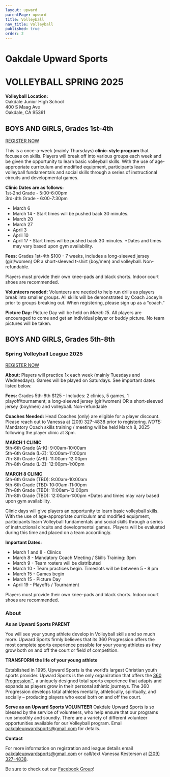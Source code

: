 ```yaml
---
layout: upward
parentPage: upward
title: Volleyball
nav_title: Volleyball
published: true
order: 2
---
```


# Oakdale Upward Sports

# VOLLEYBALL SPRING 2025

**Volleyball Location:**<br>
Oakdale Junior High School<br>
400 S Maag Ave<br>
Oakdale, CA 95361

## BOYS AND GIRLS, Grades 1st-4th

<a class="upward-register-btn" href="https://registration.upward.org/UPW87810">REGISTER NOW</a>

This is a once-a-week (mainly Thursdays) **clinic-style program** that focuses on skills. Players will break off into various groups each week and be given the opportunity to learn basic volleyball skills.  With the use of age-appropriate curriculum and modified equipment, participants learn volleyball fundamentals and social skills through a series of instructional circuits and developmental games. 

**Clinic Dates are as follows:**<br>
	1st-2nd Grade - 5:00-6:00pm<br>
	3rd-4th Grade - 6:00-7:30pm
- March 6
- March 14 - Start times will be pushed back 30 minutes.
- March 20
- March 27
- April 3
- April 10
- April 17 - Start times wil be pushed back 30 minutes.
*Dates and times may vary based upon gym availability.

**Fees:** Grades 1st-4th $100  - 7 weeks, includes a long-sleeved jersey (girl/women) OR a short-sleeved t-shirt (boy/men) and volleyball. Non-refundable.

Players must provide their own knee-pads and black shorts. Indoor court shoes are recommended.

**Volunteers needed:**  Volunteers are needed to help run drills as players break into smaller groups.  All skills will be demonstrated by Coach Joceyln prior to groups breaking out.  When registering, please sign up as a “coach.”  

**Picture Day:** Picture Day will be held on _March 15_.  All players are encouraged to come and get an individual player or buddy picture. No team pictures will be taken. 


## BOYS AND GIRLS, Grades 5th-8th

### Spring Volleyball League 2025

<a class="upward-register-btn" href="https://registration.upward.org/UPW87815">REGISTER NOW</a>

**About:** Players will practice 1x each week (mainly Tuesdays and Wednesdays). Games will be played on Saturdays.  See important dates listed below.

**Fees:** Grades 5th-8th $125  - Includes: 2 clinics, 5 games, 1 playoff/tournament; a long-sleeved jersey (girl/women) OR a short-sleeved jersey (boy/men) and volleyball. Non-refundable

**Coaches Needed:** Head Coaches (only) are eligible for a player discount. Please reach out to Vanessa at (209) 327-4838 prior to registering.  _NOTE:_ Mandatory Coach skills training / meeting will be held March 8, 2025 following the player clinic at 3pm.

**MARCH 1 CLINIC**<br>
5th-6th Grade (A-K): 9:00am-10:00am<br>
5th-6th Grade (L-Z): 10:00am-11:00pm<br>
7th-8th Grade (A-K): 11:00am-12:00pm<br>
7th-8th Grade (L-Z): 12:00pm-1:00pm

**MARCH 8 CLINIC**<br>
5th-6th Grade (TBD): 9:00am-10:00am<br>
5th-6th Grade (TBD: 10:00am-11:00pm<br>
7th-8th Grade (TBD): 11:00am-12:00pm<br>
7th-8th Grade (TBD): 12:00pm-1:00pm
*Dates and times may vary based upon gym availability.

Clinic days will give players an opportunity to learn basic volleyball skills.  With the use of age-appropriate curriculum and modified equipment, participants learn Volleyball fundamentals and social skills through a series of instructional circuits and developmental games.  Players will be evaluated during this time and placed on a team accordingly.

**Important Dates:**
- March 1 and 8 - Clinics
- March 8  - Mandatory Coach Meeting / Skills Training: 3pm
- March 9 - Team rosters will be distributed
- March 10 - Team practices begin. Timeslots will be between 5 - 8 pm
- March 15 - Games begin
- March 15 - Picture Day
- April 19 - Playoffs / Tournament

Players must provide their own knee-pads and black shorts. Indoor court shoes are recommended.




### About

**As an Upward Sports PARENT**

You will see your young athlete develop in Volleyball skills and so much more. Upward Sports firmly believes that its 360 Progression offers the most complete sports experience possible for your young athletes as they grow both on and off the court or field of competition.

**TRANSFORM the life of your young athlete**

Established in 1995, Upward Sports is the world’s largest Christian youth sports provider. Upward Sports is the only organization that offers the [360 Progression™](https://www.upward.org/about/360progression), a uniquely designed total sports experience that adapts and expands as players grow in their personal athletic journeys. The 360 Progression develops total athletes mentally, athletically, spiritually, and socially – producing players who excel both on and off the court.

**Serve as an Upward Sports VOLUNTEER**
Oakdale Upward Sports is so blessed by the service of volunteers, who help ensure that our programs run smoothly and soundly. There are a variety of different volunteer opportunities available for our Volleyball program. Email [oakdaleupwardsports@gmail.com](mailto:oakdaleupwardsports@gmail.com) for details.

**Contact**

For more information on registration and league details email [oakdaleupwardsports@gmail.com](mailto:oakdaleupwardsports@gmail.com) or call/text Vanessa Kesterson at [(209) 327-4838](tel:+12093274838).

Be sure to check out our [Facebook Group](https://www.facebook.com/groups/190504948346754/)!
